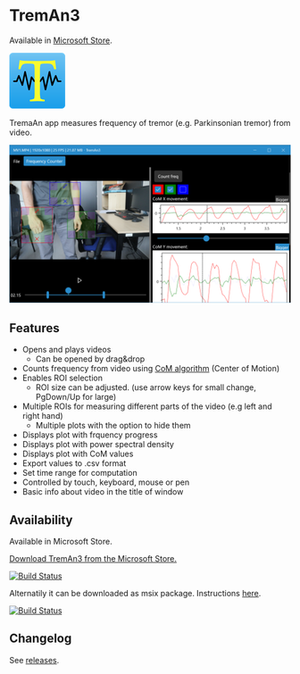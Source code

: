 # TremAn3

Available in [Microsoft Store](https://www.microsoft.com/cs-cz/p/treman3/9nl11tzlsfdp).

![treman logo](TremAn3/Assets/StoreLogo.scale-200.png?raw=true)

TremaAn app measures frequency of tremor (e.g. Parkinsonian tremor) from video.

![treman app](NoApp/Store/appMetadata/en-us/baseListing/images/Screenshot/screenshot01.png?raw=true )

## Features

- Opens and plays videos
  - Can be opened by drag&drop
- Counts frequency from video using [CoM algorithm](https://github.com/tesar-tech/treman_algorithms) (Center of Motion)
- Enables ROI selection
  - ROI size can be adjusted. (use arrow keys for small change, PgDown/Up for large)
- Multiple ROIs for measuring different parts of the video (e.g left and right hand)
  - Multiple plots with the option to hide them
- Displays plot with frquency progress
- Displays plot with power spectral density
- Displays plot with CoM values
- Export values to .csv format
- Set time range for computation
- Controlled by touch, keyboard, mouse or pen
- Basic info about video in the title of window

## Availability

Available in Microsoft Store.

[Download TremAn3 from the Microsoft Store.](https://www.microsoft.com/en-us/p/treman3/9nl11tzlsfdp?activetab=pivot:overviewtab)

[![Build Status](https://dev.azure.com/tesarj13/TremAn/_apis/build/status/master-store?branchName=master)](https://dev.azure.com/tesarj13/TremAn/_build/latest?definitionId=8&branchName=master)

Alternatily it can be downloaded as msix package. Instructions [here](https://treman3.azurewebsites.net/).


[![Build Status](https://dev.azure.com/tesarj13/TremAn/_apis/build/status/develop-cd?branchName=develop)](https://dev.azure.com/tesarj13/TremAn/_build/latest?definitionId=7&branchName=develop)

## Changelog

See [releases](https://github.com/tesar-tech/TremAn3/releases).